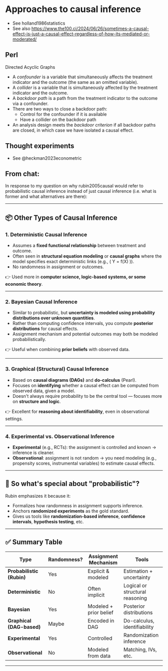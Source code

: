 # Approaches to causal inference

- See holland1986statistics
- See also https://www.the100.ci/2024/06/26/sometimes-a-causal-effect-is-just-a-causal-effect-regardless-of-how-its-mediated-or-moderated/

## Perl

Directed Acyclic Graphs

- A *confounder* is a variable that simultaneously affects the treatment indicator and the outcome (the same as an omitted variable).
- A *collider* is a variable that is simultaneously affected by the treatment indicator and the outcome.
- A *backdoor path* is a path from the treatment indicator to the outcome via a confounder.
- There are two ways to close a backdoor path:
  - Control for the confounder if it is available
  - Have a collider on the backdoor path
- An analysis design meets the *backdoor criterion* if all backdoor paths are closed, in which case we have isolated a causal effect.

## Thought experiments

- See @heckman2023econometric


## From chat:

In response to my question on why rubin2005causal would refer to probabilistic causal inference instead of just causal inference (i.e. what is former and what alternatives are there):



---

## 📦 Other Types of Causal Inference

### **1. Deterministic Causal Inference**
- Assumes a **fixed functional relationship** between treatment and outcome.
- Often seen in **structural equation modeling** or **causal graphs** where the model specifies exact deterministic links (e.g., \( Y = f(X) \)).
- No randomness in assignment or outcomes.

👉 Used more in **computer science, logic-based systems, or some economic theory**.

---

### **2. Bayesian Causal Inference**
- Similar to probabilistic, but **uncertainty is modeled using probability distributions over unknown quantities**.
- Rather than computing confidence intervals, you compute **posterior distributions** for causal effects.
- Assignment mechanism and potential outcomes may both be modeled probabilistically.

👉 Useful when combining **prior beliefs** with observed data.

---

### **3. Graphical (Structural) Causal Inference**
- Based on **causal diagrams (DAGs)** and **do-calculus** (Pearl).
- Focuses on **identifying** whether a causal effect can be computed from observed data, given a model.
- Doesn't always require probability to be the central tool — focuses more on **structure and logic**.

👉 Excellent for **reasoning about identifiability**, even in observational settings.

---

### **4. Experimental vs. Observational Inference**
- **Experimental** (e.g., RCTs): the assignment is controlled and known → inference is cleaner.
- **Observational**: assignment is not random → you need modeling (e.g., propensity scores, instrumental variables) to estimate causal effects.

---

## 🧠 So what's special about "probabilistic"?
Rubin emphasizes it because it:
- Formalizes how randomness in assignment supports inference.
- Anchors **randomized experiments** as the gold standard.
- Gives us tools like **randomization-based inference**, **confidence intervals**, **hypothesis testing**, etc.

---

## ✅ Summary Table

| Type                          | Randomness? | Assignment Mechanism | Tools |
|-------------------------------|-------------|-----------------------|-------|
| **Probabilistic (Rubin)**     | Yes         | Explicit & modeled    | Estimation + uncertainty |
| **Deterministic**             | No          | Often implicit        | Logical or structural reasoning |
| **Bayesian**                  | Yes         | Modeled + prior belief| Posterior distributions |
| **Graphical (DAG-based)**     | Maybe       | Encoded in DAG        | Do-calculus, identifiability |
| **Experimental**              | Yes         | Controlled            | Randomization inference |
| **Observational**             | No          | Modeled from data     | Matching, IVs, etc. |

---


